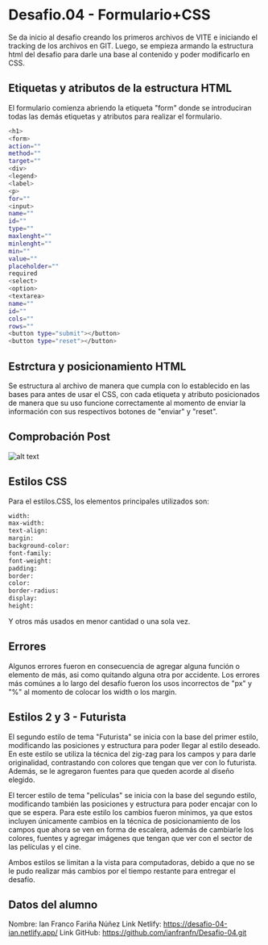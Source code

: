# Desafio.04 - Formulario+CSS

Se da inicio al desafio creando los primeros archivos de VITE e iniciando el tracking de los archivos en GIT.
Luego, se empieza armando la estructura html del desafio para darle una base al contenido y poder modificarlo en CSS.

## Etiquetas y atributos de la estructura HTML

El formulario comienza abriendo la etiqueta "form" donde se introduciran todas las demás etiquetas y atributos para realizar el formulario.

```sh
<h1>
<form>
action=""
method=""
target=""
<div>
<legend>
<label>
<p>
for=""
<input>
name=""
id=""
type=""
maxlenght=""
minlenght=""
min=""
value=""
placeholder=""
required
<select>
<option>
<textarea>
name=""
id=""
cols=""
rows=""
<button type="submit"></button>
<button type="reset"></button>
```
## Estrctura y posicionamiento HTML

Se estructura al archivo de manera que cumpla con lo establecido en las bases para antes de usar el CSS, con cada etiqueta y atributo posicionados de manera que su uso funcione correctamente al momento de enviar la información con sus respectivos botones de "enviar" y "reset".

## Comprobación Post

![alt text](image.png)

## Estilos CSS

Para el estilos.CSS, los elementos principales utilizados son:

```sh
width: 
max-width:
text-align:
margin:
background-color:
font-family:
font-weight:
padding:
border:
color:
border-radius:
display:
height:
```

Y otros más usados en menor cantidad o una sola vez. 

## Errores

Algunos errores fueron en consecuencia de agregar alguna función o elemento de más, asi como quitando alguna otra por accidente.
Los errores más comúnes a lo largo del desafío fueron los usos incorrectos de "px" y "%" al momento de colocar los width o los margin. 

## Estilos 2 y 3 - Futurista

El segundo estilo de tema "Futurista" se inicia con la base del primer estilo, modificando las posiciones y estructura para poder llegar al estilo deseado.
En este estilo se utiliza la técnica del zig-zag para los campos y para darle originalidad, contrastando con colores que tengan que ver con lo futurista.
Además, se le agregaron fuentes para que queden acorde al diseño elegido.

El tercer estilo de tema "películas" se inicia con la base del segundo estilo, modificando también las posiciones y estructura para poder encajar con lo que se espera.
Para este estilo los cambios fueron mínimos, ya que estos incluyen únicamente cambios en la técnica de posicionamiento de los campos que ahora se ven en forma de escalera, además de cambiarle los colores, fuentes y agregar imágenes que tengan que ver con el sector de las películas y el cine.

Ambos estilos se limitan a la vista para computadoras, debido a que no se le pudo realizar más cambios por el tiempo restante para entregar el desafío.

## Datos del alumno

Nombre: Ian Franco Fariña Núñez
Link Netlify: https://desafio-04-ian.netlify.app/
Link GitHub: https://github.com/ianfranfn/Desafio-04.git
